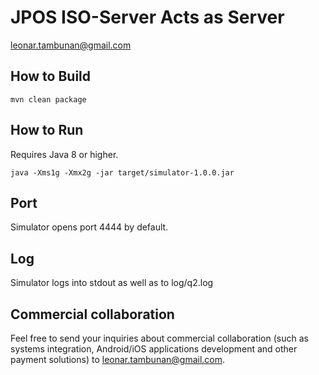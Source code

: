 # JPOS ISO-Server Acts as Server
leonar.tambunan@gmail.com

## How to Build
```mvn clean package```

## How to Run
Requires Java 8 or higher.

```java -Xms1g -Xmx2g -jar target/simulator-1.0.0.jar```

## Port
Simulator opens port 4444 by default.

## Log
Simulator logs into stdout as well as to log/q2.log


## Commercial collaboration

Feel free to send your inquiries about commercial collaboration (such as systems integration, Android/iOS applications development and other payment solutions) to leonar.tambunan@gmail.com.
